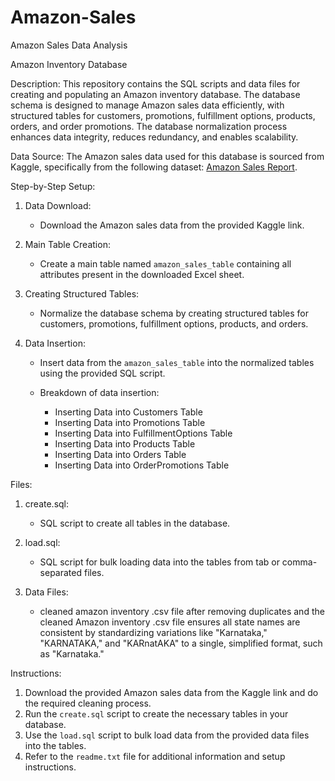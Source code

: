# Amazon-Sales
Amazon Sales Data Analysis

Amazon Inventory Database

Description:
This repository contains the SQL scripts and data files for creating and populating an Amazon inventory database. The database schema is designed to manage Amazon sales data efficiently, with structured tables for customers, promotions, fulfillment options, products, orders, and order promotions. The database normalization process enhances data integrity, reduces redundancy, and enables scalability.

Data Source:
The Amazon sales data used for this database is sourced from Kaggle, specifically from the following dataset: [Amazon Sales Report](https://www.kaggle.com/datasets/mdsazzatsardar/amazonsalesreport).

Step-by-Step Setup:

1. Data Download:
   - Download the Amazon sales data from the provided Kaggle link.

2. Main Table Creation:
   - Create a main table named `amazon_sales_table` containing all attributes present in the downloaded Excel sheet.

3. Creating Structured Tables:
   - Normalize the database schema by creating structured tables for customers, promotions, fulfillment options, products, and orders.

4. Data Insertion:
   - Insert data from the `amazon_sales_table` into the normalized tables using the provided SQL script.

   - Breakdown of data insertion:
     - Inserting Data into Customers Table
     - Inserting Data into Promotions Table
     - Inserting Data into FulfillmentOptions Table
     - Inserting Data into Products Table
     - Inserting Data into Orders Table
     - Inserting Data into OrderPromotions Table

Files:

1. create.sql:
   - SQL script to create all tables in the database.

2. load.sql:
   - SQL script for bulk loading data into the tables from tab or comma-separated files.

3. Data Files:
   - cleaned amazon inventory .csv file after removing duplicates and the cleaned Amazon inventory .csv file ensures all state names are consistent by standardizing variations like "Karnataka," "KARNATAKA," and "KARnatAKA" to a single, simplified format, such as "Karnataka."

Instructions:
1. Download the provided Amazon sales data from the Kaggle link and do the required cleaning process.
2. Run the `create.sql` script to create the necessary tables in your database.
3. Use the `load.sql` script to bulk load data from the provided data files into the tables.
4. Refer to the `readme.txt` file for additional information and setup instructions.

